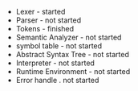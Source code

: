 - Lexer - started
- Parser - not started
- Tokens - finished
- Semantic Analyzer - not started
- symbol table - not started
- Abstract Syntax Tree - not started
- Interpreter - not started
- Runtime Environment - not started
- Error handle . not started
